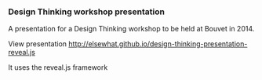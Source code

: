 ### Design Thinking workshop presentation

A presentation for a Design Thinking workshop to be held at Bouvet in 2014.

View presentation http://elsewhat.github.io/design-thinking-presentation-reveal.js

It uses the reveal.js framework
